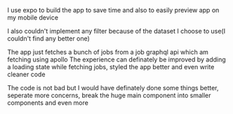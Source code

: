 I use expo to build the app to save time and also to easily preview app on my mobile device

I also couldn't implement any filter because of the dataset I choose to use(I couldn't find any better one)

The app just fetches a bunch of jobs from a job graphql api which am fetching using apollo
The experience can definately be improved by adding a loading state while fetching jobs, styled the app better and even write cleaner code

The code is not bad but I would have definately done some things better, seperate more concerns, break the huge main component into smaller components and even more